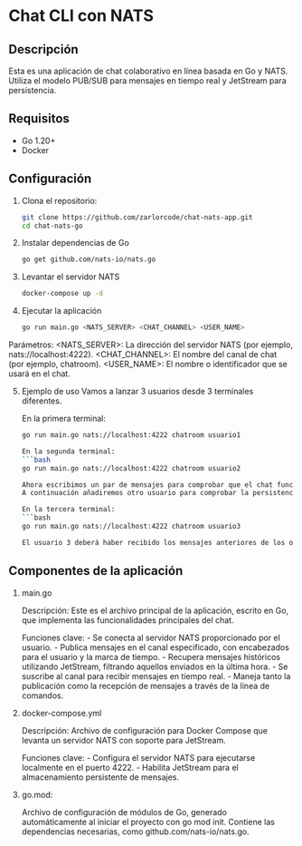 # Chat CLI con NATS

## Descripción
Esta es una aplicación de chat colaborativo en línea basada en Go y NATS. Utiliza el modelo PUB/SUB para mensajes en tiempo real y JetStream para persistencia.

## Requisitos
- Go 1.20+
- Docker

## Configuración
1. Clona el repositorio:
   ```bash
   git clone https://github.com/zarlorcode/chat-nats-app.git
   cd chat-nats-go
   
2. Instalar dependencias de Go
    ```bash
    go get github.com/nats-io/nats.go

3. Levantar el servidor NATS
    ```bash
    docker-compose up -d
    
4. Ejecutar la aplicación
    ```bash
    go run main.go <NATS_SERVER> <CHAT_CHANNEL> <USER_NAME>
    
Parámetros:
    <NATS_SERVER>: La dirección del servidor NATS (por ejemplo, nats://localhost:4222).
    <CHAT_CHANNEL>: El nombre del canal de chat (por ejemplo, chatroom).
    <USER_NAME>: El nombre o identificador que se usará en el chat.
    
5. Ejemplo de uso
    Vamos a lanzar 3 usuarios desde 3 terminales diferentes.
    
    En la primera terminal:
    ```bash
    go run main.go nats://localhost:4222 chatroom usuario1
    
    En la segunda terminal:
    ```bash
    go run main.go nats://localhost:4222 chatroom usuario2
    
    Ahora escribimos un par de mensajes para comprobar que el chat funciona.
    A continuación añadiremos otro usuario para comprobar la persistencia del historico del chat.
    
    En la tercera terminal:
    ```bash
    go run main.go nats://localhost:4222 chatroom usuario3
    
    El usuario 3 deberá haber recibido los mensajes anteriores de los otros 2 usuarios.

## Componentes de la aplicación

1. main.go

    Descripción: Este es el archivo principal de la aplicación, escrito en Go, que implementa las funcionalidades principales del chat.
    
    Funciones clave:
        - Se conecta al servidor NATS proporcionado por el usuario.
        - Publica mensajes en el canal especificado, con encabezados para el usuario y la marca de tiempo.
        - Recupera mensajes históricos utilizando JetStream, filtrando aquellos enviados en la última hora.
        - Se suscribe al canal para recibir mensajes en tiempo real.
        - Maneja tanto la publicación como la recepción de mensajes a través de la línea de comandos.
        
2. docker-compose.yml

    Descripción: Archivo de configuración para Docker Compose que levanta un servidor NATS con soporte para JetStream.
    
    Funciones clave:
        - Configura el servidor NATS para ejecutarse localmente en el puerto 4222.
        - Habilita JetStream para el almacenamiento persistente de mensajes.

3. go.mod:

    Archivo de configuración de módulos de Go, generado automáticamente al iniciar el proyecto con go mod init. Contiene las dependencias necesarias, como github.com/nats-io/nats.go.

    


